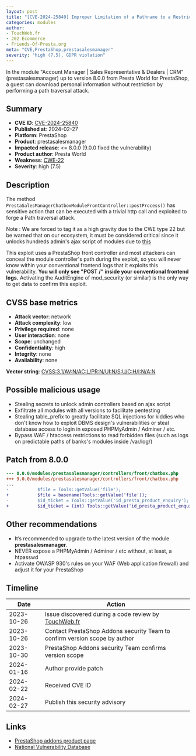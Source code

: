 ```yaml
---
layout: post
title: "[CVE-2024-25840] Improper Limitation of a Pathname to a Restricted Directory in Presta World - Account Manager | Sales Representative & Dealers | CRM module  for PrestaShop"
categories: modules
author:
- TouchWeb.fr
- 202 Ecommerce
- Friends-Of-Presta.org
meta: "CVE,PrestaShop,prestasalesmanager"
severity: "high (7.5), GDPR violation"
---
```


In the module "Account Manager | Sales Representative & Dealers | CRM" (prestasalesmanager) up to version 8.0.0 from Presta World for PrestaShop, a guest can download personal information without restriction by performing a path traversal attack.

## Summary

* **CVE ID**: [CVE-2024-25840](https://cve.mitre.org/cgi-bin/cvename.cgi?name=CVE-2024-25840)
* **Published at**: 2024-02-27
* **Platform**: PrestaShop
* **Product**: prestasalesmanager
* **Impacted release**: <= 8.0.0 (9.0.0 fixed the vulnerability)
* **Product author**: Presta World
* **Weakness**: [CWE-22](https://cwe.mitre.org/data/definitions/22.html)
* **Severity**: high (7.5)

## Description

The method `PrestaSalesManagerChatboxModuleFrontController::postProcess()` has sensitive action that can be executed with a trivial http call and exploited to forge a Path traversal attack.

Note : We are forced to tag it as a high gravity due to the CWE type 22 but be warned that on our ecosystem, it must be considered critical since it unlocks hundreds admin's ajax script of modules due to [this](https://github.com/PrestaShop/PrestaShop/blob/6c05518b807d014ee8edb811041e3de232520c28/classes/Tools.php#L1247)

This exploit uses a PrestaShop front controller and most attackers can conceal the module controller's path during the exploit, so you will never know within your conventional frontend logs that it exploits this vulnerability. **You will only see "POST /" inside your conventional frontend logs.** Activating the AuditEngine of mod_security (or similar) is the only way to get data to confirm this exploit.

## CVSS base metrics

* **Attack vector**: network
* **Attack complexity**: low
* **Privilege required**: none
* **User interaction**: none
* **Scope**: unchanged
* **Confidentiality**: high
* **Integrity**: none
* **Availability**: none

**Vector string**: [CVSS:3.1/AV:N/AC:L/PR:N/UI:N/S:U/C:H/I:N/A:N](https://nvd.nist.gov/vuln-metrics/cvss/v3-calculator?vector=AV:N/AC:L/PR:N/UI:N/S:U/C:H/I:N/A:N)

## Possible malicious usage

* Stealing secrets to unlock admin controllers based on ajax script
* Exfiltrate all modules with all versions to facilitate pentesting
* Stealing table_prefix to greatly facilitate SQL injections for kiddies who don't know how to exploit DBMS design's vulnerabilities or steal database access to login in exposed PHPMyAdmin / Adminer / etc.
* Bypass WAF / htaccess restrictions to read forbidden files (such as logs on predictable paths of banks's modules inside /var/log/)


## Patch from 8.0.0

```diff
--- 8.0.0/modules/prestasalesmanager/controllers/front/chatbox.php
+++ 9.0.0/modules/prestasalesmanager/controllers/front/chatbox.php
...
-           $file = Tools::getValue('file');
+           $file = basename(Tools::getValue('file'));
-           $id_ticket = Tools::getValue('id_presta_product_enquiry');
+           $id_ticket = (int) Tools::getValue('id_presta_product_enquiry');
```

## Other recommendations

* It’s recommended to upgrade to the latest version of the module **prestasalesmanager**.
* NEVER expose a PHPMyAdmin / Adminer / etc without, at least, a htpasswd
* Activate OWASP 930's rules on your WAF (Web application firewall) and adjust it for your PrestaShop

## Timeline

| Date | Action |
|--|--|
| 2023-10-26 | Issue discovered during a code review by [TouchWeb.fr](https://www.touchweb.fr) |
| 2023-10-26 | Contact PrestaShop Addons security Team to confirm version scope by author |
| 2023-10-30 | PrestaShop Addons security Team confirms version scope |
| 2024-01-16 | Author provide patch |
| 2024-02-22 | Received CVE ID |
| 2024-02-27 | Publish this security advisory |


## Links

* [PrestaShop addons product page](https://addons.prestashop.com/en/third-party-data-integrations-crm-erp/90816-account-manager-sales-representative-dealers-crm.html)
* [National Vulnerability Database](https://nvd.nist.gov/vuln/detail/CVE-2024-25840)